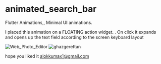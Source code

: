 # animated_search_bar

Flutter Animations,,
Minimal UI animations.

I placed this animation on a FLOATING action widget.
.
On click it expands and opens up the text field according to the screen keyboard layout


![Web_Photo_Editor](https://user-images.githubusercontent.com/59159355/97486223-265c7080-1981-11eb-95c1-1293f2da964e.jpg)
![ghazgereftan](https://user-images.githubusercontent.com/59159355/131292149-7a10b527-e111-410d-86aa-0e15b247c348.jpg)


hope you liked it alokkumax1@gmail.com
